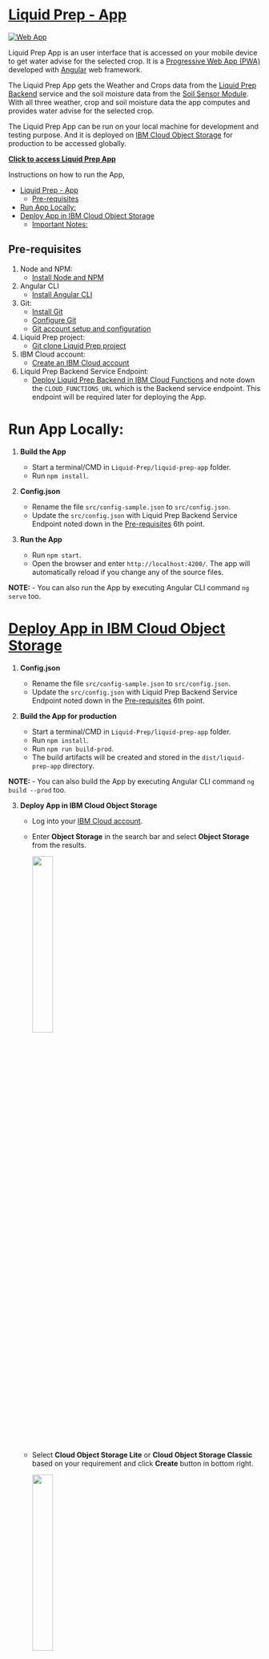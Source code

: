 # [Liquid Prep - App](https://liquid-prep-app.s3-web.us-east.cloud-object-storage.appdomain.cloud/)

[![Web App](https://img.shields.io/badge/WebApp-Liquid%20%20Prep-blue)](https://liquid-prep-app.s3-web.us-east.cloud-object-storage.appdomain.cloud/)

Liquid Prep App is an user interface that is accessed on your mobile device to get water advise for the selected crop. It is a [Progressive Web App (PWA)](https://web.dev/progressive-web-apps/) developed with [Angular](https://angular.io/) web framework.

The Liquid Prep App gets the Weather and Crops data from the [Liquid Prep Backend](https://github.com/Liquid-Prep/Liquid-Prep/tree/master/backend) service and the soil moisture data from the [Soil Sensor Module](https://github.com/Liquid-Prep/Liquid-Prep/tree/master/soilSensor). With all three weather, crop and soil moisture data the app computes and provides water advise for the selected crop.

The Liquid Prep App can be run on your local machine for development and testing purpose. And it is deployed on [IBM Cloud Object Storage](https://www.ibm.com/ca-en/cloud/object-storage) for production to be accessed globally.

**[Click to access Liquid Prep App](https://liquid-prep-app.s3-web.us-east.cloud-object-storage.appdomain.cloud/)**

Instructions on how to run the App,

- [Liquid Prep - App](#liquid-prep---app)
  - [Pre-requisites](#pre-requisites)
- [Run App Locally:](#run-app-locally)
- [Deploy App in IBM Cloud Object Storage](#deploy-app-in-ibm-cloud-object-storage)
    - [Important Notes:](#important-notes)

## Pre-requisites

1.  Node and NPM:
    - [Install Node and NPM](https://docs.npmjs.com/downloading-and-installing-node-js-and-npm)
2.  Angular CLI
    - [Install Angular CLI](https://cli.angular.io/)
3.  Git:
    - [Install Git](https://git-scm.com/book/en/v2/Getting-Started-Installing-Git/)
    - [Configure Git](https://git-scm.com/book/en/v2/Getting-Started-First-Time-Git-Setup)
    - [Git account setup and configuration](https://git-scm.com/book/en/v2/GitHub-Account-Setup-and-Configuration)
4.  Liquid Prep project:
    - [Git clone Liquid Prep project](https://github.com/Liquid-Prep/Liquid-Prep)
5.  IBM Cloud account:
    - [Create an IBM Cloud account](https://cloud.ibm.com/registration)
6.  Liquid Prep Backend Service Endpoint:
    - [Deploy Liquid Prep Backend in IBM Cloud Functions](https://github.com/Liquid-Prep/Liquid-Prep/tree/master/backend#deploy-liquid-prep-backend-service) and note down the `CLOUD_FUNCTIONS_URL` which is the Backend service endpoint. This endpoint will be required later for deploying the App.

# Run App Locally:

1.  **Build the App**

    - Start a terminal/CMD in `Liquid-Prep/liquid-prep-app` folder.
    - Run `npm install`.

2.  **Config.json**

    - Rename the file `src/config-sample.json` to `src/config.json`.
    - Update the `src/config.json` with Liquid Prep Backend Service Endpoint noted down in the [Pre-requisites](#pre-requisites) 6th point.

3.  **Run the App**
    - Run `npm start`.
    - Open the browser and enter `http://localhost:4200/`. The app will automatically reload if you change any of the source files.

**NOTE:** - You can also run the App by executing Angular CLI command `ng serve` too.

# [Deploy App in IBM Cloud Object Storage](https://cloud.ibm.com/docs/cloud-object-storage?topic=cloud-object-storage-getting-started-cloud-object-storage)

1.  **Config.json**

    - Rename the file `src/config-sample.json` to `src/config.json`.
    - Update the `src/config.json` with Liquid Prep Backend Service Endpoint noted down in the [Pre-requisites](#pre-requisites) 6th point.

2.  **Build the App for production**
    - Start a terminal/CMD in `Liquid-Prep/liquid-prep-app` folder.
    - Run `npm install`.
    - Run `npm run build-prod`.
    - The build artifacts will be created and stored in the `dist/liquid-prep-app` directory.

**NOTE:** - You can also build the App by executing Angular CLI command `ng build --prod` too.

3.  **Deploy App in IBM Cloud Object Storage**

    - Log into your [IBM Cloud account](https://cloud.ibm.com/login).
    - Enter **Object Storage** in the search bar and select **Object Storage** from the results.
      <p align="left">
          <img src="../images/App/COS/cosSelect.PNG" width ="30%" height="30%">
      </p>

    - Select **Cloud Object Storage Lite** or **Cloud Object Storage Classic** based on your requirement and click **Create** button in bottom right.
      <p align="left">
          <img src="../images/App/COS/cosOption.PNG" width ="30%" height="30%">
      </p>

    - Next configure the Object Storage by selecting the right plan for your requirement, enter a service name, select a resource group and optionally enter a tag.
      <p align="left">
          <img src="../images/App/COS/cosConfig.PNG" width ="30%" height="30%">
      </p>

    - Now your Object Storage will be created and you will be routed to its dashboard. Select **Create bucket** tab and click on **Create Bucket** button.
      <p align="left">
          <img src="../images/App/COS/cosCreateBucket.PNG" width ="30%" height="30%">
      </p>

    - Configure the bucket by entering a **Unique bucket name**, select the required **Resiliency**, **Location** and **Storage class** options. Then configure **Static website hosting** by clicking **Add rule**, turn on the **Public access** switch and enter `index.html` for **Index document**. Finally click **Create Bucket** button end of the page.
      <p align="left">
          <img src="../images/App/COS/cosBucketConfig1.PNG" width ="30%" height="30%">
      </p>
      <p align="left">
          <img src="../images/App/COS/cosBucketConfig3.PNG" width ="30%" height="30%">
      </p>
      <p align="left">
          <img src="../images/App/COS/cosBucketConfig2.PNG" width ="30%" height="30%">
      </p>

    - Now a bucket will be created and shown in your Cloud Object Storage dashboard. Click on the bucket created.
      <p align="left">
          <img src="../images/App/COS/cosBucketCreated.PNG" width ="30%" height="30%">
      </p>

    - Click on the **Upload** button and upload all the contents in `dist/liquid-prep-app` directory which was created when you built the app.
      <p align="left">
          <img src="../images/App/COS/cosUpload.PNG" width ="30%" height="30%">
      </p>
    - Contents being uploaded from nested directories will need to prefixed with a path in the **Prefix for objects** field to create equivalent folders in object storage.
      E.g. **assets/crops-images/** for contents located in the crops-images directory.

    - Once uploading is complete, select **Configuration** for the bucket.
      <p align="left">
          <img src="../images/App/COS/cosAppURL1.PNG" width ="30%" height="30%">
      </p>

    - Scroll down to the very bottom of the page and you will find the URL endpoints for the App that can be shared to access the Liquid Prep App in the browser
      <p align="left">
          <img src="../images/App/COS/cosAppURL2.PNG" width ="30%" height="30%">
      </p>

### Important Notes:

- Once a Bucket is created for a Cloud Object Storage, don't delete it. You can build your App with new changes and upload the `dist/liquid-prep-app` contents for the same Bucket. If you delete the Bucket you won't be able create another with the same name and you will have to wait for 7 days for the same name. Learn more about the [Cloud Object Storage delete bucket](https://cloud.ibm.com/docs/cloud-object-storage?topic=cloud-object-storage-compatibility-api-bucket-operations#compatibility-api-delete-bucket).
